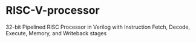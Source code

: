 # RISC-V-processor
32-bit Pipelined RISC Processor in Verilog with Instruction Fetch, Decode, Execute, Memory, and Writeback stages
